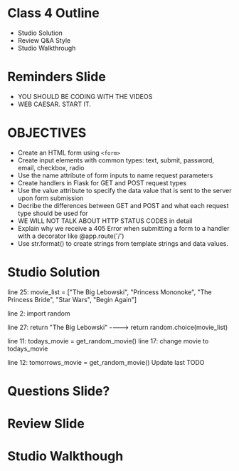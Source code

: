 # Class 4 Outline
- Studio Solution
- Review Q&A Style
- Studio Walkthrough

# Reminders Slide
- YOU SHOULD BE CODING WITH THE VIDEOS
- WEB CAESAR. START IT.

# OBJECTIVES
- Create an HTML form using `<form>`
- Create input elements with common types: text, submit, password, email, checkbox, radio
- Use the name attribute of form inputs to name request  parameters
- Create handlers in Flask for GET and POST request types
- Use the value attribute to specify the data value that is sent to the server upon form submission
- Decribe the differences between GET and POST and what each request type should be used for
- WE WILL NOT TALK ABOUT HTTP STATUS CODES in detail
- Explain why we receive a 405 Error when submitting a form to a handler with a decorator like @app.route('/')
- Use str.format() to create strings from template strings and data values.

# Studio Solution

line 25: movie_list = ["The Big Lebowski", "Princess Mononoke", "The Princess Bride", "Star Wars", "Begin Again"]

line 2: import random

line 27: return "The Big Lebowski" ----> return random.choice(movie_list)

line 11: todays_movie = get_random_movie()
line 17: change movie to todays_movie

line 12: tomorrows_movie = get_random_movie()
Update last TODO



# Questions Slide?

# Review Slide

# Studio Walkthough